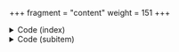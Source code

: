 +++
fragment = "content"
weight = 151
+++

<details><summary>Code (index)</summary>
```
+++
fragment = "items"
#disabled = false
date = "2017-10-04"
weight = 150
background = "secondary"
+++
```
</details>

<details>
<summary>Code (subitem)</summary>
```
+++
weight = 10

[asset]
  image = "caddy.svg"
  url = "#"
+++

```
</details>
